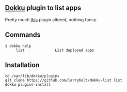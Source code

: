 ## [Dokku](https://github.com/progrium/dokku) plugin to list apps

Pretty much [this](https://github.com/scottatron/dokku-rebuild) plugin altered, nothing fancy.

Commands
--------
```
$ dokku help
     list              List deployed apps
```

Installation
------------
```
cd /var/lib/dokku/plugins
git clone https://github.com/larrybolt/dokku-list list
dokku plugins-install
```
